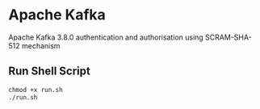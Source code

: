 # Apache Kafka

Apache Kafka 3.8.0 authentication and authorisation using SCRAM-SHA-512 mechanism

## Run Shell Script

```cmd
chmod +x run.sh
./run.sh
```